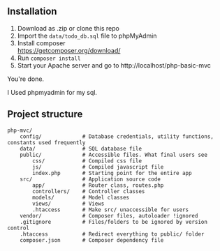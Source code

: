 ## Installation
1. Download as .zip or clone this repo
2. Import the `data/todo_db.sql` file to phpMyAdmin
3. Install composer  
https://getcomposer.org/download/
4. Run `composer install`
5. Start your Apache server and go to http://localhost/php-basic-mvc



You're done.

I Used phpmyadmin for my sql. 

## Project structure
```
php-mvc/
    config/             # Database credentials, utility functions, constants used frequently
    data/               # SQL database file
    public/             # Accessible files. What final users see
        css/            # Compiled css file
        js/             # Compiled javascript file
        index.php       # Starting point for the entire app
    src/                # Application source code
        app/            # Router class, routes.php
        controllers/    # Controller classes
        models/         # Model classes
        views/          # Views
        .htaccess       # Make src/ unaccessible for users
    vendor/             # Composer files, autoloader !ignored
    .gitignore          # Files/folders to be ignored by version control
    .htaccess           # Redirect everything to public/ folder
    composer.json       # Composer dependency file
```
